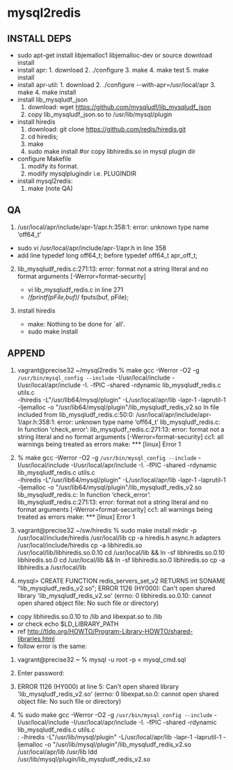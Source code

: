 mysql2redis
==========

## 
## INSTALL DEPS
* sudo apt-get install libjemalloc1 libjemalloc-dev
  or source download install
* install apr: 1. download 2. ./configure 3. make 4. make test 5. make
  install
* install apr-util: 1. download 2.  ./configure
  --with-apr=/usr/local/apr 3. make 4. make install
* install lib_mysqludf_json
  1. download: wget https://github.com/mysqludf/lib_mysqludf_json
  2. copy lib_mysqludf_json.so to /usr/lib/mysql/plugin
* install hiredis
  1. download: git clone https://github.com/redis/hiredis.git
  2. cd hiredis;
  3. make
  4. sudo make install #or copy libhiredis.so in mysql plugin dir
* configure Makefile
  1. modify its format.
  2. modify mysqlplugindir i.e. PLUGINDIR
* install mysql2redis:
  1. make (note QA)


## QA
  
1.  /usr/local/apr/include/apr-1/apr.h:358:1: error: unknown type name
  ‘off64_t’
  * sudo vi /usr/local/apr/include/apr-1/apr.h in line 358
  * add line       typedef long    off64_t;
  before         typedef  off64_t           apr_off_t;
  
2. lib_mysqludf_redis.c:271:13: error: format not a string literal and
   no format arguments [-Werror=format-security]
   * vi lib_mysqludf_redis.c  in line 271
   * /*fprintf(pFile,buf)*/
   fputs(buf, pFile);

3. install hiredis
   * make: Nothing to be done for `all'.
   * sudo make install

## APPEND
1. vagrant@precise32 ~/mysql2redis
 % make
gcc -Werror -O2 -g `/usr/bin/mysql_config --include` -I/usr/local/include  -I/usr/local/apr/include  -I. -fPIC -shared -rdynamic lib_mysqludf_redis.c utils.c\
		-lhiredis -L"/usr/lib64/mysql/plugin"  -L/usr/local/apr/lib  -lapr-1  -laprutil-1 -ljemalloc -o "/usr/lib64/mysql/plugin"/lib_mysqludf_redis_v2.so
In file included from lib_mysqludf_redis.c:50:0:
/usr/local/apr/include/apr-1/apr.h:358:1: error: unknown type name ‘off64_t’
lib_mysqludf_redis.c: In function ‘check_error’:
lib_mysqludf_redis.c:271:13: error: format not a string literal and no format arguments [-Werror=format-security]
cc1: all warnings being treated as errors
make: *** [linux] Error 1

2.  % make
gcc -Werror -O2 -g `/usr/bin/mysql_config --include` -I/usr/local/include  -I/usr/local/apr/include  -I. -fPIC -shared -rdynamic lib_mysqludf_redis.c utils.c\
		-lhiredis -L"/usr/lib64/mysql/plugin"  -L/usr/local/apr/lib  -lapr-1  -laprutil-1 -ljemalloc -o "/usr/lib64/mysql/plugin"/lib_mysqludf_redis_v2.so
lib_mysqludf_redis.c: In function ‘check_error’:
lib_mysqludf_redis.c:271:13: error: format not a string literal and no format arguments [-Werror=format-security]
cc1: all warnings being treated as errors
make: *** [linux] Error 1

3. vagrant@precise32 ~/sw/hiredis
 % sudo make install
mkdir -p /usr/local/include/hiredis /usr/local/lib
cp -a hiredis.h async.h adapters /usr/local/include/hiredis
cp -a libhiredis.so /usr/local/lib/libhiredis.so.0.10
cd /usr/local/lib && ln -sf libhiredis.so.0.10 libhiredis.so.0
cd /usr/local/lib && ln -sf libhiredis.so.0 libhiredis.so
cp -a libhiredis.a /usr/local/lib

4. mysql> CREATE FUNCTION redis_servers_set_v2 RETURNS int SONAME "lib_mysqludf_redis_v2.so";
ERROR 1126 (HY000): Can't open shared library
'lib_mysqludf_redis_v2.so' (errno: 0 libhiredis.so.0.10: cannot open
shared object file: No such file or directory)
 * copy libhiredis.so.0.10 to /lib and libexpat.so to /lib
 * or check  echo $LD_LIBRARY_PATH
 * ref http://tldp.org/HOWTO/Program-Library-HOWTO/shared-libraries.html
 * follow error is the same:
  1.  vagrant@precise32 ~ % mysql -u root -p < mysql_cmd.sql
  2.  Enter password: 
  3.  ERROR 1126 (HY000) at line 5: Can't open shared library 'lib_mysqludf_redis_v2.so' (errno: 0 libexpat.so.0: cannot open shared object file: No such file or directory)

 
5. % sudo make
gcc -Werror -O2 -g `/usr/bin/mysql_config --include` -I/usr/local/include  -I/usr/local/apr/include  -I. -fPIC -shared -rdynamic lib_mysqludf_redis.c utils.c\
:		-lhiredis -L"/usr/lib/mysql/plugin"  -L/usr/local/apr/lib
        -lapr-1  -laprutil-1 -ljemalloc -o
        "/usr/lib/mysql/plugin"/lib_mysqludf_redis_v2.so
 /usr/local/apr/lib
 /usr/lib
 ldd /usr/lib/mysql/plugin/lib_mysqludf_redis_v2.so
